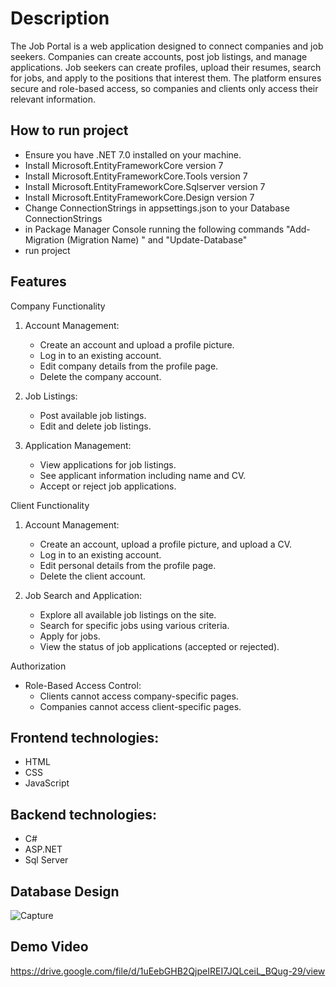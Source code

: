 # Description
The Job Portal is a web application designed to connect companies and job seekers. Companies can create accounts, post job listings, and manage applications. Job seekers can create profiles, upload their resumes, search for jobs, and apply to the positions that interest them. The platform ensures secure and role-based access, so companies and clients only access their relevant information.

## How to run project
- Ensure you have .NET 7.0 installed on your machine.
- Install Microsoft.EntityFrameworkCore version 7
- Install Microsoft.EntityFrameworkCore.Tools version 7
- Install Microsoft.EntityFrameworkCore.Sqlserver version 7
- Install Microsoft.EntityFrameworkCore.Design version 7
- Change ConnectionStrings in appsettings.json to your Database ConnectionStrings
- in Package Manager Console running the following commands "Add-Migration (Migration Name) " and "Update-Database"
- run project 
##  Features

 Company Functionality
1. Account Management:
   - Create an account and upload a profile picture.
   - Log in to an existing account.
   - Edit company details from the profile page.
   - Delete the company account.
  
2. Job Listings:
   - Post available job listings.
   - Edit and delete job listings.

3. Application Management:
   - View applications for job listings.
   - See applicant information including name and CV.
   - Accept or reject job applications.

 Client Functionality
1. Account Management:
   - Create an account, upload a profile picture, and upload a CV.
   - Log in to an existing account.
   - Edit personal details from the profile page.
   - Delete the client account.

2. Job Search and Application:
   - Explore all available job listings on the site.
   - Search for specific jobs using various criteria.
   - Apply for jobs.
   - View the status of job applications (accepted or rejected).

 Authorization
- Role-Based Access Control:
  - Clients cannot access company-specific pages.
  - Companies cannot access client-specific pages.



## Frontend technologies:
- HTML
- CSS
- JavaScript

## Backend technologies:
- C#
- ASP.NET
- Sql Server

## Database Design
![Capture](https://github.com/AZIZ20035/Job-Portal/assets/91346703/76599c4e-def9-47c9-b686-b58c4a1d0104)



## Demo Video
https://drive.google.com/file/d/1uEebGHB2QjpeIREI7JQLceiL_BQug-29/view
